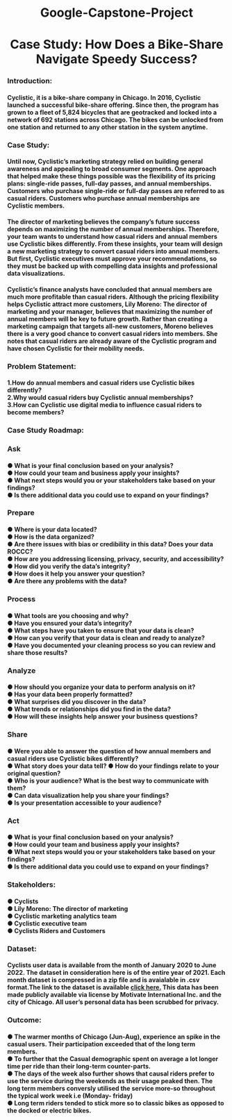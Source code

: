 <h1 align="center">Google-Capstone-Project
<h1 align="center">Case Study: How Does a Bike-Share Navigate Speedy Success?</h1>
<h3 align="left">Introduction:</h3>
<h4 align="left">Cyclistic, it is a bike-share company in Chicago. In 2016, Cyclistic launched a successful bike-share offering. Since then, the program has grown to a fleet of 5,824 bicycles that are geotracked and locked into a network of 692 stations across Chicago. The bikes can be unlocked from one station and returned to any other station in the system anytime.</h4>
 
<h3 align="left">Case Study:</h3>
<h4 align="left">Until now, Cyclistic’s marketing strategy relied on building general awareness and appealing to broad consumer segments. One approach that helped     make these things possible was the flexibility of its pricing plans: single-ride passes, full-day passes, and annual memberships. Customers who purchase single-ride    or full-day passes are referred to as casual riders. Customers who purchase annual memberships are Cyclistic members.</h4>

<h4 align="left">The director of marketing believes the company’s future success depends on maximizing the number of annual memberships. Therefore, your team wants to  understand how casual riders and annual members use Cyclistic bikes differently. From these insights, your team will design a new marketing strategy to convert casual  riders into annual members. But first, Cyclistic executives must approve your recommendations, so they must be backed up with compelling data insights and              professional data visualizations.</h4>

<h4 align="left">Cyclistic’s finance analysts have concluded that annual members are much more profitable than casual riders. Although the pricing flexibility helps    Cyclistic attract more customers, Lily Moreno: The director of marketing and your manager, believes that maximizing the number of annual members will be key to future growth. Rather than creating a marketing campaign that targets all-new customers, Moreno believes there is a very good chance to convert casual riders into members.   She notes that casual riders are already aware of the Cyclistic program and have chosen Cyclistic for their mobility needs.</h4>
  
<h3 align="left">Problem Statement:</h3>
<h4 align="left">
1.How do annual members and casual riders use Cyclistic bikes differently?<br>
2.Why would casual riders buy Cyclistic annual memberships?<br>
3.How can Cyclistic use digital media to influence casual riders to become members?<br></h4>
  
<h3 align="left">Case Study Roadmap:</h3>
<h3 align="left">Ask</h3>
  <h4 align="left">
    ● What is your final conclusion based on your analysis?<br> 
    ● How could your team and business apply your insights?<br>
    ● What next steps would you or your stakeholders take based on your findings? <br>
    ● Is there additional data you could use to expand on your findings?<br></h4>
  
  <h3 align="left">Prepare</h3>
    <h4 align="left">
     ● Where is your data located?<br>
     ● How is the data organized?<br>
     ● Are there issues with bias or credibility in this data? Does your data ROCCC?<br>
     ● How are you addressing licensing, privacy, security, and accessibility?<br>
     ● How did you verify the data’s integrity?<br>
     ● How does it help you answer your question?<br>
     ● Are there any problems with the data?<br>
  
  <h3 align="left">Process</h3>
  <h4 align="left">
    ● What tools are you choosing and why?<br>
    ● Have you ensured your data’s integrity?<br>
    ● What steps have you taken to ensure that your data is clean?<br>
    ● How can you verify that your data is clean and ready to analyze? <br>
    ● Have you documented your cleaning process so you can review and share those results?<br>
    
  <h3 align="left">Analyze</h3>
    <h4 align="left">
      ● How should you organize your data to perform analysis on it? <br>
      ● Has your data been properly formatted? <br>
      ● What surprises did you discover in the data?<br>
      ● What trends or relationships did you find in the data? <br>
      ● How will these insights help answer your business questions?<br>
      
  <h3 align="left">Share</h3>
      <h4 align="left">
        ● Were you able to answer the question of how annual members and casual riders use Cyclistic bikes differently? <br>
        ● What story does your data tell? ● How do your findings relate to your original question? <br>
        ● Who is your audience? What is the best way to communicate with them?<br>
        ● Can data visualization help you share your findings? <br>
        ● Is your presentation accessible to your audience? <br>
        
  <h3 align="left">Act</h3>
        <h4 align="left">
          ● What is your final conclusion based on your analysis? <br>
          ● How could your team and business apply your insights? <br>
          ● What next steps would you or your stakeholders take based on your findings? <br>
          ● Is there additional data you could use to expand on your findings? <br>
          
  <h3 align="left">Stakeholders:</h3>
<h4 align="left">       
  ● Cyclists <br>
  ● Lily Moreno: The director of marketing <br>
  ● Cyclistic marketing analytics team <br>
  ● Cyclistic executive team <br>
  ● Cyclists Riders and Customers<br></h4>
   
 <h3 align="left">Dataset:</h3>
 <h4 align="left">  
Cyclists user data is available from the month of January 2020 to June 2022. The dataset in consideration here is of the entire year of 2021. Each month dataset is compressed in a zip file and is avaialable in .csv format.The link to the dataset is available <a href="https://divvy-tripdata.s3.amazonaws.com/index.html" target="_blank"> <src="here" alt="c" width="40" height="40"/> </a> 
<a href="https://divvy-tripdata.s3.amazonaws.com/index.html">click here.</a>
   This data has been made publicly available via license by Motivate International Inc. and the city of Chicago. All user’s personal data has been scrubbed for privacy.
   
 <h3 align="left">Outcome:</h3>
 <h4 align="left">
● The warmer months of Chicago (Jun-Aug), experience an spike in the casual users. Their participation exceeded that of the long term members.<br>
● To further that the Casual demographic spent on average a lot longer time per ride than their long-term counter-parts.<br>
● The days of the week also further shows that causal riders prefer to use the service during the weekends as their usage peaked then. The long term members conversly utilised the service more-so throughout the typical work week i.e (Monday- friday)<br>
● Long term riders tended to stick more so to classic bikes as opposed to the docked or electric bikes.<br></h4>
  

